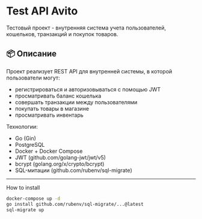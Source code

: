 # Test API Avito

Тестовый проект - внутренняя система учета пользователей, кошельков, транзакций и покупок товаров.

## 📦 Описание

Проект реализует REST API для внутренней системы, в которой пользователи могут:

- регистрироваться и авторизовываться с помощью JWT
- просматривать баланс кошелька
- совершать транзакции между пользователями
- покупать товары в магазине
- просматривать инвентарь

Технологии:
- Go (Gin)
- PostgreSQL
- Docker + Docker Compose
- JWT (github.com/golang-jwt/jwt/v5)
- bcrypt (golang.org/x/crypto/bcrypt)
- SQL-митации (github.com/rubenv/sql-migrate)

---

How to install
```bash
docker-compose up -d
go install github.com/rubenv/sql-migrate/...@latest
sql-migrate up
```
